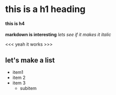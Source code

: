 # this is a h1 heading
#### this is h4

__markdown is interesting__
_lets see if it makes it italic_

<<< yeah it works >>>
## let's make a list

- item1
- item 2
- item 3
  - subitem
